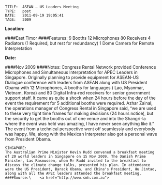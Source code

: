     
    TITLE: 	ASEAN – US Leaders Meeting	
    TYPE: 	post	
    DATE: 	2011-09-19 19:05:41	
    TAGS: 	2009	


**Location:**

####East Timor
####Features:
9 Booths
12 Microphones
80 Receivers
4 Radiators
(1 Required, but rest for redundancy)
1 Dome Camera for Remote Interpretation

**Date:**

####Nov 2009
####Notes:
Congress Rental Network provided Conference Microphones and Simultaneous Interpretation for APEC Leaders in Singapore.
Originally planning to provide equipment for ASEAN-US Dialogue conference with leaders from ASEAN along with US President Obama with 12 Microphones, 4 booths for languages ( Lao, Myanmar, Vietnam, Korea) and 80 Digital Infra-red receivers for senior government support staff. It came as quite a shock when 24 hours before the day of the event the requirement for 5 additional booths were required. Azhar Zainal, the operations manager of Congress Rental in Singapore said, “we are used to these very tight time frames for making decisions (24 hours notice), but the security to get the booths out of one venue and into the Shangri-la where the event was held was amazing, I have never seen anything like it.”
The event from a technical perspective went off seamlessly and everybody was happy.
We, along with the Mexican Interpreter also got a personal wave from President Obama.



	SINGAPORE:
	The Australian Prime Minister Kevin Rudd convened a breakfast meeting of 20 world leaders in Singapore on 15 Nov 2009. The Danish Prime Minister, Las Rasmussen, whom Mr Rudd invited to the breakfast to discuss the climate change talks, presented his plan. In attendance were the US President, Barack Obama, and China's President, Hu Jintao, along with all the APEC leaders attended the breakfast meeting.
	####Source:\	<a href="http://www.smh.com.au">


























